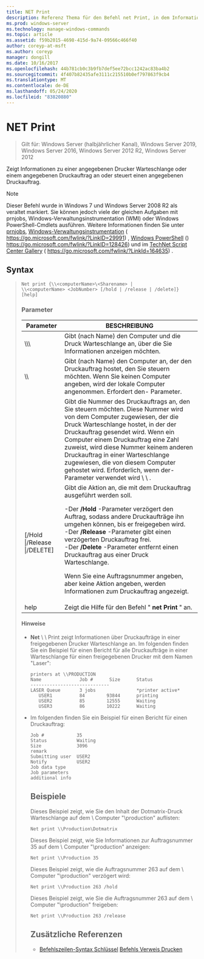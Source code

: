 ```yaml
---
title: NET Print
description: Referenz Thema für den Befehl net Print, in dem Informationen zu einer angegebenen Drucker Warteschlange oder einem Druckauftrag angezeigt werden.
ms.prod: windows-server
ms.technology: manage-windows-commands
ms.topic: article
ms.assetid: f59b2015-4698-415d-9a74-09566c466f40
author: coreyp-at-msft
ms.author: coreyp
manager: dongill
ms.date: 10/16/2017
ms.openlocfilehash: 44b781cb0c3b9fb7def5ee72bcc1242ac83ba4b2
ms.sourcegitcommit: 4f407b82435afe3111c215510b0ef797863f9cb4
ms.translationtype: MT
ms.contentlocale: de-DE
ms.lasthandoff: 05/24/2020
ms.locfileid: "83820880"
---
```

# <a name="net-print"></a>NET Print

> Gilt für: Windows Server (halbjährlicher Kanal), Windows Server 2019, Windows Server 2016, Windows Server 2012 R2, Windows Server 2012

Zeigt Informationen zu einer angegebenen Drucker Warteschlange oder einem angegebenen Druckauftrag an oder steuert einen angegebenen Druckauftrag.

> [!NOTE]
> Dieser Befehl wurde in Windows 7 und Windows Server 2008 R2 als veraltet markiert. Sie können jedoch viele der gleichen Aufgaben mit prnjobs, Windows-Verwaltungsinstrumentation (WMI) oder Windows PowerShell-Cmdlets ausführen. Weitere Informationen finden Sie unter [prnjobs](prnjobs.md), [Windows-Verwaltungsinstrumentation](https://go.microsoft.com/fwlink/?LinkID=29991) ( https://go.microsoft.com/fwlink/?LinkID=29991) , [Windows PowerShell](https://go.microsoft.com/fwlink/?LinkID=128426) () https://go.microsoft.com/fwlink/?LinkID=128426) und im [TechNet Script Center Gallery](https://go.microsoft.com/fwlink/?LinkId=164635) ( https://go.microsoft.com/fwlink/?LinkId=164635) .

## <a name="syntax"></a>Syntax
> ```
> Net print {\\<computerName>\<Sharename> |
> \\<computerName> <JobNumber> [/hold | /release | /delete]} [help]
> ```
> ### <a name="parameters"></a>Parameter
>
> |               Parameter               |                                                                                                                                                                                                                     BESCHREIBUNG                                                                                                                                                                                                                      |
> |----------------------------------------|------------------------------------------------------------------------------------------------------------------------------------------------------------------------------------------------------------------------------------------------------------------------------------------------------------------------------------------------------------------------------------------------------------------------------------------------------|
> |    \\\\<computerName>\\<Sharename>     |                                                                                                                                                                            Gibt (nach Name) den Computer und die Druck Warteschlange an, über die Sie Informationen anzeigen möchten.                                                                                                                                                                             |
> |           \\\\<computerName>           |                                                                                                                                 Gibt (nach Name) den Computer an, der den Druckauftrag hostet, den Sie steuern möchten. Wenn Sie keinen Computer angeben, wird der lokale Computer angenommen. Erfordert den- <JobNumber> Parameter.                                                                                                                                  |
> |              <JobNumber>               |                                             Gibt die Nummer des Druckauftrags an, den Sie steuern möchten. Diese Nummer wird von dem Computer zugewiesen, der die Druck Warteschlange hostet, in der der Druckauftrag gesendet wird. Wenn ein Computer einem Druckauftrag eine Zahl zuweist, wird diese Nummer keinem anderen Druckauftrag in einer Warteschlange zugewiesen, die von diesem Computer gehostet wird. Erforderlich, wenn der-Parameter verwendet wird \\ \\ <computerName> .                                             |
> | [/Hold &#124;/Release &#124;/DELETE] | Gibt die Aktion an, die mit dem Druckauftrag ausgeführt werden soll.<p>-Der **/Hold** -Parameter verzögert den Auftrag, sodass andere Druckaufträge ihn umgehen können, bis er freigegeben wird.<br />-Der **/Release** -Parameter gibt einen verzögerten Druckauftrag frei.<br />-Der **/Delete** -Parameter entfernt einen Druckauftrag aus einer Druck Warteschlange.<p>Wenn Sie eine Auftragsnummer angeben, aber keine Aktion angeben, werden Informationen zum Druckauftrag angezeigt. |
> |                  help                  |                                                                                                                                                                                                     Zeigt die Hilfe für den Befehl " **net Print** " an.                                                                                                                                                                                                     |
>
>#### <a name="remarks"></a>Hinweise
> - **Net** \\ \\ Print <computerName> zeigt Informationen über Druckaufträge in einer freigegebenen Drucker Warteschlange an. Im folgenden finden Sie ein Beispiel für einen Bericht für alle Druckaufträge in einer Warteschlange für einen freigegebenen Drucker mit dem Namen "Laser":
>   ```
>   printers at \\PRODUCTION
>   Name              Job #      Size      Status
>   -----------------------------
>   LASER Queue       3 jobs               *printer active*
>      USER1          84        93844      printing
>      USER2          85        12555      Waiting
>      USER3          86        10222      Waiting
>   ```
> - Im folgenden finden Sie ein Beispiel für einen Bericht für einen Druckauftrag:
>   ```
>   Job #            35
>   Status           Waiting
>   Size             3096
>   remark
>   Submitting user  USER2
>   Notify           USER2
>   Job data type
>   Job parameters
>   additional info
>   ```
>   ## <a name="examples"></a>Beispiele
>   Dieses Beispiel zeigt, wie Sie den Inhalt der Dotmatrix-Druck Warteschlange auf dem \\ Computer "\production" auflisten:
>   ```
>   Net print \\Production\Dotmatrix
>   ```
>   Dieses Beispiel zeigt, wie Sie Informationen zur Auftragsnummer 35 auf dem \\ Computer "\production" anzeigen:
>   ```
>   Net print \\Production 35
>   ```
>   Dieses Beispiel zeigt, wie die Auftragsnummer 263 auf dem \\ Computer "\production" verzögert wird:
>   ```
>   Net print \\Production 263 /hold
>   ```
>   Dieses Beispiel zeigt, wie Sie die Auftragsnummer 263 auf dem \\ Computer "\production" freigeben:
>   ```
>   Net print \\Production 263 /release
>   ```
>   ## <a name="additional-references"></a>Zusätzliche Referenzen
>   - [Befehlszeilen-Syntax Schlüssel](command-line-syntax-key.md) 
>    [Befehls Verweis Drucken](print-command-reference.md)
